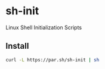 # sh-init
Linux Shell Initialization Scripts

## Install

```sh
curl -L https://par.sh/sh-init | sh
```